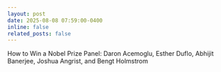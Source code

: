```yaml
---
layout: post
date: 2025-08-08 07:59:00-0400
inline: false
related_posts: false
---
```


How to Win a Nobel Prize Panel:
Daron Acemoglu, Esther Duflo, Abhijit Banerjee, Joshua Angrist, and Bengt Holmstrom
